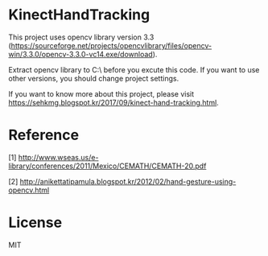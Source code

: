 # KinectHandTracking
This project uses opencv library version 3.3 (https://sourceforge.net/projects/opencvlibrary/files/opencv-win/3.3.0/opencv-3.3.0-vc14.exe/download).

Extract opencv library to C:\ before you excute this code.
If you want to use other versions, you should change project settings.

If you want to know more about this project, please visit https://sehkmg.blogspot.kr/2017/09/kinect-hand-tracking.html.

# Reference
[1] http://www.wseas.us/e-library/conferences/2011/Mexico/CEMATH/CEMATH-20.pdf

[2] http://anikettatipamula.blogspot.kr/2012/02/hand-gesture-using-opencv.html

# License
MIT
